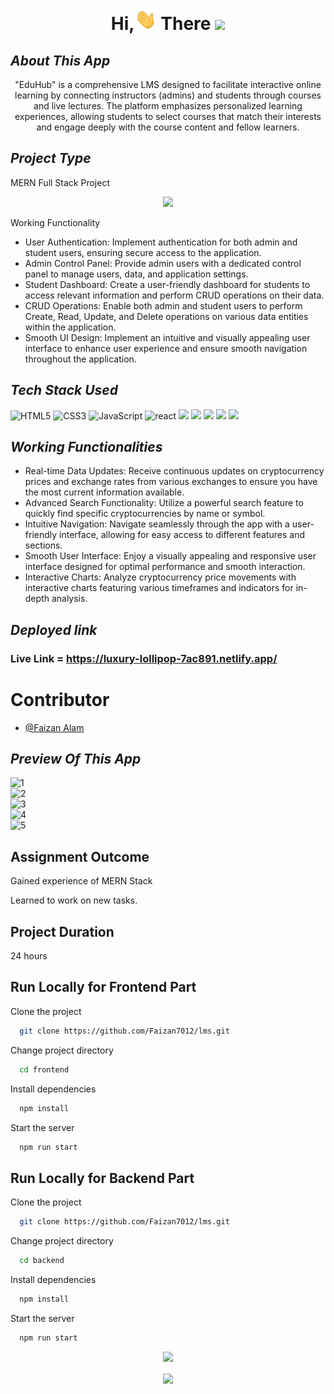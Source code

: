 
<h1 align="center"> Hi,<img style="width: 35px;" src="https://raw.githubusercontent.com/ABSphreak/ABSphreak/master/gifs/Hi.gif" alt="">
  There <img src="https://camo.githubusercontent.com/d3359cb00ab0b5ed8f2e1fe3fceb4fbaf3b614340f8c0db99c17b9f50b351770/68747470733a2f2f656d6f6a69732e736c61636b6d6f6a69732e636f6d2f656d6f6a69732f696d616765732f313533313834393433302f343234362f626c6f622d73756e676c61737365732e6769663f31353331383439343330" width="35"></h1>
<h2 align="left"><i>About This App</i></h2>
<p align="center">
"EduHub" is a comprehensive LMS designed to facilitate interactive online learning by connecting instructors (admins) and students through courses and live lectures. The platform emphasizes personalized learning experiences, allowing students to select courses that match their interests and engage deeply with the course content and fellow learners.
</p>

<h2 align="left"><i>Project Type</i></h2>
<p>
  MERN Full Stack Project
</p>
  

<p align="center">
  <a href="https://luxury-lollipop-7ac891.netlify.app/">
    <img src="https://readme-typing-svg.demolab.com/?lines=EduHub!; ..... 👨🏻‍💻; Through%20this%20App%20%20!&font=Fira%20Code&center=true&width=440&height=45&color=#37bcf7&vCenter=true&size=22&pause=1000"></a>
</p>
Working Functionality
<ul>
    <li>User Authentication: Implement authentication for both admin and student users, ensuring secure access to the application.</li>
    <li>Admin Control Panel: Provide admin users with a dedicated control panel to manage users, data, and application settings.</li>
    <li>Student Dashboard: Create a user-friendly dashboard for students to access relevant information and perform CRUD operations on their data.</li>
    <li>CRUD Operations: Enable both admin and student users to perform Create, Read, Update, and Delete operations on various data entities within the application.</li>
    <li>Smooth UI Design: Implement an intuitive and visually appealing user interface to enhance user experience and ensure smooth navigation throughout the application.</li>
</ul>

<h2 align="left"><i>Tech Stack Used</i></h2>
<div align="left">
<img alt="HTML5" src="https://img.shields.io/badge/html5-%23E34F26.svg?style=for-the-badge&logo=html5&logoColor=white"/>
<img alt="CSS3" src="https://img.shields.io/badge/css3-%231572B6.svg?style=for-the-badge&logo=css3&logoColor=white"/> 
<img alt="JavaScript" src="https://img.shields.io/badge/javascript-%23323330.svg?style=for-the-badge&logo=javascript&logoColor=%23F7DF1E"/>
<img alt="react" src="https://img.shields.io/badge/React-20232A?style=for-the-badge&logo=react&logoColor=61DAFB" />
<img src="https://img.shields.io/badge/React_Router-CA4245?style=for-the-badge&logo=react-router&logoColor=white" />  
<img src="https://img.shields.io/badge/Node.js-43853D?style=for-the-badge&logo=node.js&logoColor=white" /> 
<img src="https://img.shields.io/badge/MongoDB-2e542d?style=for-the-badge&logo=mongodb&logoColor=white" />
<img src="https://img.shields.io/badge/Express.js-404D59?style=for-the-badge" />
<img alit="chakra" src="https://img.shields.io/badge/chakra-%234ED1C5.svg?style=for-the-badge&logo=chakraui&logoColor=white" />  
</div>

<h2 align="left"><i>Working Functionalities</i></h2>
<ul>
  <li>
    Real-time Data Updates: Receive continuous updates on cryptocurrency prices and exchange rates from various exchanges to ensure you have the most current information available.
  </li>
  <li>Advanced Search Functionality: Utilize a powerful search feature to quickly find specific cryptocurrencies by name or symbol.</li>
  <li>Intuitive Navigation: Navigate seamlessly through the app with a user-friendly interface, allowing for easy access to different features and sections.</li>
  <li>Smooth User Interface: Enjoy a visually appealing and responsive user interface designed for optimal performance and smooth interaction.</li>
  <li>Interactive Charts: Analyze cryptocurrency price movements with interactive charts featuring various timeframes and indicators for in-depth analysis.</li>
</ul>


<h2 align="left"><i>Deployed link</i></h2>

<h3 align="left"><a>Live Link   =  <a href="https://luxury-lollipop-7ac891.netlify.app/">https://luxury-lollipop-7ac891.netlify.app/</a></a></h3>

<h1>Contributor</h1>
    <ul>
         <li><a href="https://github.com/Faizan7012" target="_blank">@Faizan Alam</a></li>
      </ul>

<h2 align="left"><i>Preview Of This App</i></h2>


<div align="left">
  <img marginBottom='20px' src='https://i.ibb.co/3YHphZp/Screenshot-293.png' alt='1' /><br />
  <img src='https://i.ibb.co/SBV9KF4/Screenshot-294.png' alt='2' /><br />
  <img src='https://i.ibb.co/92j1vSq/Screenshot-295.png' alt='3' /><br />
  <img src='https://i.ibb.co/jGZCzsb/Screenshot-297.png' alt='4' /><br />
  <img src='https://i.ibb.co/HT7N2fc/Screenshot-298.png' alt='5' /><br />
</div>

      
<h2>Assignment Outcome</h2>
<p>Gained experience of MERN Stack</p>
<p>Learned to work on new tasks.</p>

<h2>Project Duration</h2>
<p>24 hours</p>  


## Run Locally for Frontend Part

Clone the project

```bash or zsh
  git clone https://github.com/Faizan7012/lms.git
```
Change project directory
```bash or zsh
  cd frontend
```
Install dependencies


```bash or zsh
  npm install
```

Start the server

```bash or zsh
  npm run start
```


## Run Locally for Backend Part

Clone the project

```bash or zsh
  git clone https://github.com/Faizan7012/lms.git
```
Change project directory
```bash or zsh
  cd backend
```
Install dependencies


```bash or zsh
  npm install
```

Start the server

```bash or zsh
  npm run start
```




<p align="center">
  <a href="https://frontend-eight-phi-39.vercel.app/">
    <img src="https://readme-typing-svg.demolab.com/?lines=Thank You!  👨🏻‍💻;&font=Fira%20Code&center=true&width=440&height=45&color=#37bcf7&vCenter=true&size=22&pause=1000"></a>
</p>

<p align="center">
<img align="center" src="https://readme-typing-svg.demolab.com?font=Fira+Code&size=20&pause=1000&color=F79912&vCenter=true&width=500&lines=Please do rate my Project 😊%2C++"/></p>
